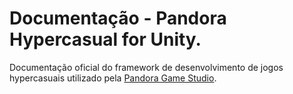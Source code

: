 # Documentação - Pandora Hypercasual for Unity.

Documentação oficial do framework de desenvolvimento de jogos hypercasuais utilizado pela [Pandora Game Studio](http://pandoragamestudio.com.br/).
